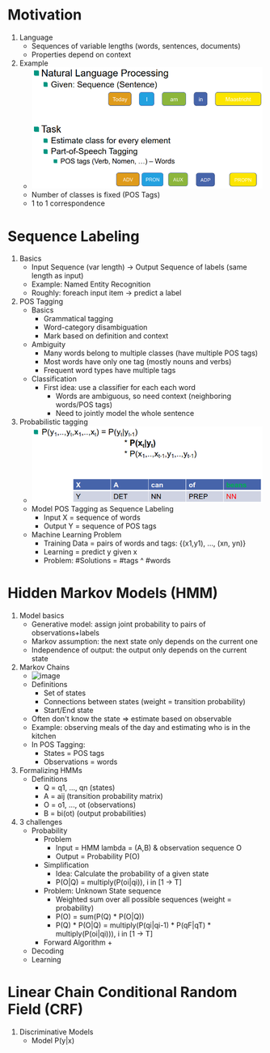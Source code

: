 # Motivation
1. Language
    - Sequences of variable lengths (words, sentences, documents)
    - Properties depend on context
1. Example
    - ![image](images/pos_tagging.png)
    - Number of classes is fixed (POS Tags)
    - 1 to 1 correspondence



# Sequence Labeling
1. Basics
    - Input Sequence (var length) -> Output Sequence of labels (same length as input)
    - Example: Named Entity Recognition
    - Roughly: foreach input item -> predict a label
1. POS Tagging
    - Basics
        * Grammatical tagging
        * Word-category disambiguation
        * Mark based on definition and context
    - Ambiguity
        * Many words belong to multiple classes (have multiple POS tags)
        * Most words have only one tag (mostly nouns and verbs)
        * Frequent word types have multiple tags
    - Classification
        * First idea: use a classifier for each each word
            + Words are ambiguous, so need context (neighboring words/POS tags)
            + Need to jointly model the whole sentence
1. Probabilistic tagging
    - ![image](images/probabilistic_tagging.png)
    - Model POS Tagging as Sequence Labeling
        * Input X = sequence of words
        * Output Y = sequence of POS tags
    - Machine Learning Problem
        * Training Data = pairs of words and tags: {(x1,y1), ..., (xn, yn)}
        * Learning = predict y given x
        * Problem: #Solutions = #tags ^ #words



# Hidden Markov Models (HMM)
1. Model basics
    - Generative model: assign joint probability to pairs of observations+labels
    - Markov assumption: the next state only depends on the current one
    - Independence of output: the output only depends on the current state
1. Markov Chains
    - ![image](images/markov_chains.png)
    - Definitions
        * Set of states
        * Connections between states (weight = transition probability)
        * Start/End state
    - Often don't know the state => estimate based on observable
    - Example: observing meals of the day and estimating who is in the kitchen
    - In POS Tagging:
        * States = POS tags
        * Observations = words
1. Formalizing HMMs
    - Definitions
        * Q = q1, ..., qn (states)
        * A = aij (transition probability matrix)
        * O = o1, ..., ot (observations)
        * B = bi(ot) (output probabilities)
1. 3 challenges
    - Probability
        * Problem
            + Input = HMM lambda = (A,B) & observation sequence O
            + Output = Probability P(O)
        * Simplification
            + Idea: Calculate the probability of a given state
            + P(O|Q) = multiply(P(oi|qi)), i in [1 -> T]
        * Problem: Unknown State sequence
            + Weighted sum over all possible sequences (weight = probability)
            + P(O) = sum(P(Q) \* P(O|Q))
            + P(Q) \* P(O|Q) = multiply(P(qi|qi-1) \* P(qF|qT) \* multiply(P(oi|qi))), i in [1 -> T]
        * Forward Algorithm
            + 
    - Decoding
    - Learning



# Linear Chain Conditional Random Field (CRF)
1. Discriminative Models
    -  Model P(y|x)
